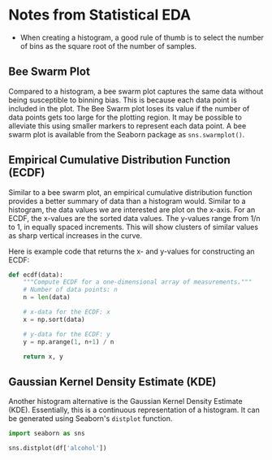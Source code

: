 # Notes from Statistical EDA

- When creating a histogram, a good rule of thumb is to select the number of bins as the square root of the number of samples.

## Bee Swarm Plot

Compared to a histogram, a bee swarm plot captures the same data without being susceptible to binning bias.  This is because each data point is included in the plot.
The Bee Swarm plot loses its value if the number of data points gets too large for the plotting region.
It may be possible to alleviate this using smaller markers to represent each data point.
A bee swarm plot is available from the Seaborn package as
`sns.swarmplot()`.

## Empirical Cumulative Distribution Function (ECDF)

Similar to a bee swarm plot, an empirical cumulative distribution function provides a better summary of data than a histogram would.
Similar to a histogram, the data values we are interested are plot on the x-axis.  For an ECDF, the x-values are the sorted data values.  The y-values range from 1/n to 1, in equally spaced increments.
This will show clusters of similar values as sharp vertical increases in the curve.

Here is example code that returns the x- and y-values for constructing an ECDF:

```python
def ecdf(data):
    """Compute ECDF for a one-dimensional array of measurements."""
    # Number of data points: n
    n = len(data)

    # x-data for the ECDF: x
    x = np.sort(data)

    # y-data for the ECDF: y
    y = np.arange(1, n+1) / n

    return x, y
```

## Gaussian Kernel Density Estimate (KDE)

Another histogram alternative is the Gaussian Kernel Density Estimate (KDE).  Essentially, this is a continuous representation of a histogram.  It can be generated using Seaborn's `distplot` function.

```python
import seaborn as sns

sns.distplot(df['alcohol'])
```